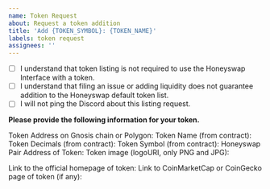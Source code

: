 ```yaml
---
name: Token Request
about: Request a token addition
title: 'Add {TOKEN_SYMBOL}: {TOKEN_NAME}'
labels: token request
assignees: ''
---
```


- [ ] I understand that token listing is not required to use the Honeyswap Interface with a token.
- [ ] I understand that filing an issue or adding liquidity does not guarantee addition to the Honeyswap default token list.
- [ ] I will not ping the Discord about this listing request.

**Please provide the following information for your token.**

Token Address on Gnosis chain or Polygon: 
Token Name (from contract): 
Token Decimals (from contract): 
Token Symbol (from contract): 
Honeyswap Pair Address of Token: 
Token image (logoURI, only PNG and JPG): 


Link to the official homepage of token: 
Link to CoinMarketCap or CoinGecko page of token (if any): 

